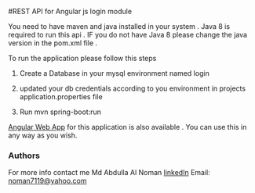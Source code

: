 #REST API for Angular js login module  

You need to have maven and java installed in your system . 
Java 8 is required to run this api . IF you do not have Java 8 please change the java version in the 
pom.xml file .


To run the application please follow this steps 

1. Create a Database in your mysql environment named login

2. updated your db credentials according to you environment in   projects application.properties file 

3. Run mvn spring-boot:run 


[Angular Web App](https://github.com/noman57/login)  for this application is also available . You can use this  in any way as you wish.

### Authors
For more info contact me 
Md Abdulla Al Noman
[linkedIn](https://www.linkedin.com/in/md-abdullah-al-noman-05284360) 
Email: noman7119@yahoo.com
